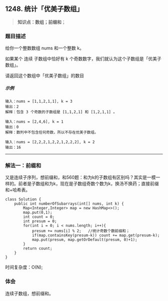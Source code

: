 ## 1248. 统计「优美子数组」
> **知识点：数组；前缀和**；
### 题目描述

给你一个整数数组 nums 和一个整数 k。

如果某个 连续 子数组中恰好有 k 个奇数数字，我们就认为这个子数组是「优美子数组」。

请返回这个数组中「优美子数组」的数目

##### 示例
```
输入：nums = [1,1,2,1,1], k = 3
输出：2
解释：包含 3 个奇数的子数组是 [1,1,2,1] 和 [1,2,1,1] 。

输入：nums = [2,4,6], k = 1
输出：0
解释：数列中不包含任何奇数，所以不存在优美子数组。

输入：nums = [2,2,2,1,2,2,1,2,2,2], k = 2
输出：16
```
---
### 解法一：前缀和
又是连续子序列，想前缀和，和560题：和为k的子数组有区别吗？其实是一模一样的。前者是子数组和为k，现在是子数组奇数个数为k，换汤不换药；直接前缀和+哈希表。
```
class Solution {
    public int numberOfSubarrays(int[] nums, int k) {
        Map<Integer,Integer> map = new HashMap<>();
        map.put(0,1);
        int count = 0;
        int presum = 0;
        for(int i = 0; i < nums.length; i++){
            presum += nums[i] % 2;   //统计奇数个数前缀和；
            if(map.containsKey(presum-k)) count += map.get(presum-k);
            map.put(presum, map.getOrDefault(presum, 0)+1);
        }
        return count;
    }
}
```
时间复杂度：O(N);
### 体会
连续子数组，想前缀和。

